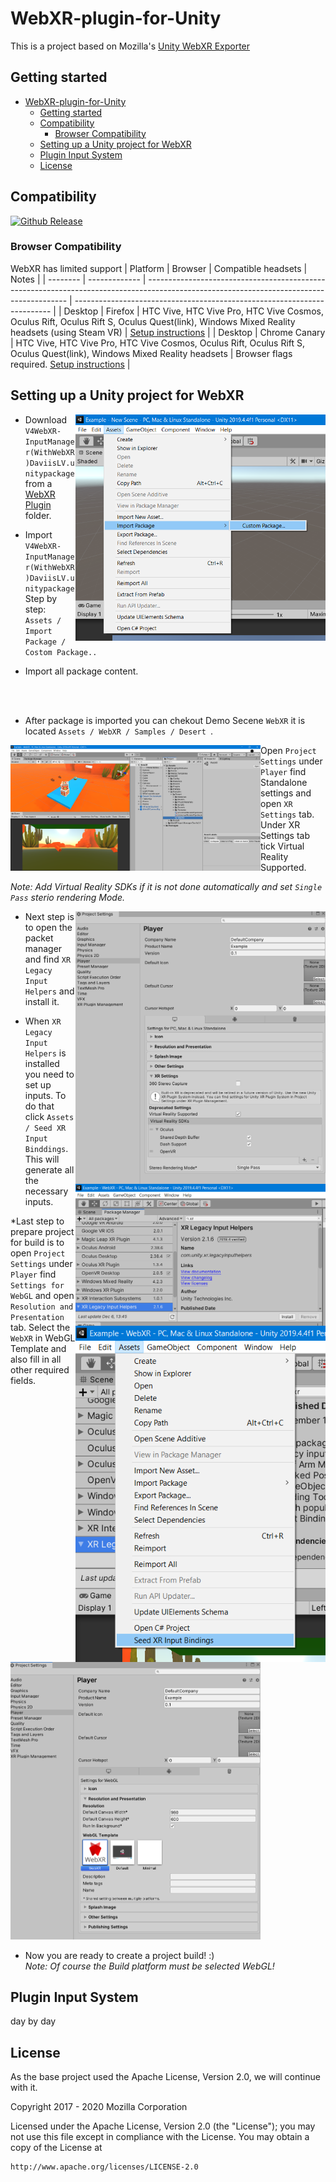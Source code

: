 # WebXR-plugin-for-Unity

This is a project based on Mozilla's [Unity WebXR Exporter](https://github.com/MozillaReality/unity-webxr-export)

## Getting started

- [WebXR-plugin-for-Unity](#webxr-plugin-for-unity)
  - [Getting started](#getting-started)
  - [Compatibility](#compatibility)
    - [Browser Compatibility](#browser-compatibility)
  - [Setting up a Unity project for WebXR](#setting-up-a-unity-project-for-webxr)
  - [Plugin Input System](#plugin-input-system)
  - [License](#license)


## Compatibility

[unity-download]:                 https://unity3d.com/get-unity/download/archive
[unity-version-badge]:            https://img.shields.io/badge/Unity%20Editor%20Version-2019.4.4f1-green.svg
[![Github Release][unity-version-badge]][unity-download]

### Browser Compatibility

WebXR has limited support
| Platform | Browser       | Compatible headsets                                                                                                                      | Notes                                                                    |
| -------- | ------------- | ---------------------------------------------------------------------------------------------------------------------------------------- | ------------------------------------------------------------------------ |
| Desktop  | Firefox       | HTC Vive, HTC Vive Pro, HTC Vive Cosmos, Oculus Rift, Oculus Rift S, Oculus Quest(link), Windows Mixed Reality headsets (using Steam VR) | [Setup instructions](https://webvr.rocks/firefox)                        |
| Desktop  | Chrome Canary | HTC Vive, HTC Vive Pro, HTC Vive Cosmos, Oculus Rift, Oculus Rift S, Oculus Quest(link), Windows Mixed Reality headsets                  | Browser flags required. [Setup instructions](https://webvr.rocks/chrome) |

## Setting up a Unity project for WebXR

<img align="right" src="https://github.com/viavrarlab/WebXR-plugin-for-Unity/blob/main/WebXR%20Plugin/images/1.png" width="400" >

* Download `V4WebXR-InputManager(WithWebXR)DaviisLV.unitypackage` from a [WebXR Plugin](WebXR%20Plugin/V4WebXR-InputManager(WithWebXR)DaviisLV.unitypackage) folder.

* Import `V4WebXR-InputManager(WithWebXR)DaviisLV.unitypackage` <br>
Step by step: ` Assets / Import Package / Costom Package..`<br>

* Import all package content. <br>
 <br />
  <br />





* After package is imported you can chekout Demo Secene `WebXR` it is located `Assets / WebXR / Samples / Desert `.<br>

<img align="left" src="https://github.com/viavrarlab/WebXR-plugin-for-Unity/blob/main/WebXR%20Plugin/images/3.png" width="400" >

* Open `Project Settings` under `Player`  find Standalone settings and open  `XR Settings` tab. Under XR Settings tab tick Virtual Reality Supported.<br>

*Note: Add Virtual Reality SDKs if it is not done automatically and set `Single Pass` sterio rendering Mode.*

<img align="right" src="https://github.com/viavrarlab/WebXR-plugin-for-Unity/blob/main/WebXR%20Plugin/images/4.png" width="400" >

* Next step is to open the packet manager and find `XR Legacy Input Helpers` and install it.

<img align="right" src="https://github.com/viavrarlab/WebXR-plugin-for-Unity/blob/main/WebXR%20Plugin/images/5.png" width="400" >

* When `XR Legacy Input Helpers` is installed you need to set up inputs. To do that click `Assets / Seed XR Input Binddings`. This will generate all the necessary inputs.
<img align="right" src="https://github.com/viavrarlab/WebXR-plugin-for-Unity/blob/main/WebXR%20Plugin/images/6.png" width="400" >

*Last step to prepare project for build is to open `Project Settings` under `Player`  find `Settings for WebGL` and open `Resolution and Presentation` tab. Select the `WebXR` in WebGL Template and also fill in all other required fields.
<img src="https://github.com/viavrarlab/WebXR-plugin-for-Unity/blob/main/WebXR%20Plugin/images/8.png" width="400" >

* Now you are ready to create a project build! :) <br>
 *Note: Of course the Build platform must be selected WebGL!*
 
## Plugin Input System

day by day

## License

As the base project used the Apache License, Version 2.0, we will continue with it.

Copyright 2017 - 2020 Mozilla Corporation

Licensed under the Apache License, Version 2.0 (the "License");
you may not use this file except in compliance with the License.
You may obtain a copy of the License at

    http://www.apache.org/licenses/LICENSE-2.0
